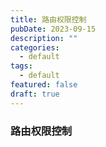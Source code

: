 ```yaml
---
title: 路由权限控制
pubDate: 2023-09-15
description: ""
categories:
  - default
tags:
  - default
featured: false
draft: true
---
```

### 路由权限控制
